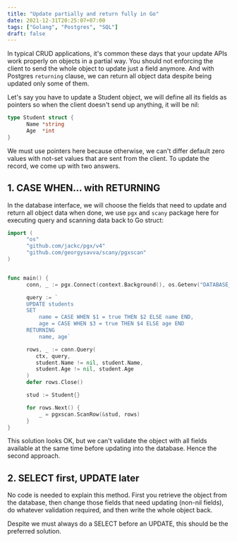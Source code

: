 ```yaml
---
title: "Update partially and return fully in Go"
date: 2021-12-31T20:25:07+07:00
tags: ["Golang", "Postgres", "SQL"]
draft: false
---
```



In typical CRUD applications, it's common these days that your update
APIs work properly on objects in a partial way. You should not enforcing
the client to send the whole object to update just a field anymore. And with
Postgres `returning` clause, we can return all object data despite being
updated only some of them.

Let's say you have to update a Student object, we will define all its fields
as pointers so when the client doesn't send up anything, it will be nil:


```go
type Student struct {
      Name *string
      Age  *int
}
```

We must use pointers here because otherwise, we can't differ default zero values
with not-set values that are sent from the client. To update the record, we
come up with two answers.


## 1. CASE WHEN... with RETURNING

In the database interface, we will choose the fields that need to update and
return all object data when done, we use `pgx` and `scany` package here for
executing query and scanning data back to Go struct:


```go
import (
      "os"
      "github.com/jackc/pgx/v4"
      "github.com/georgysavva/scany/pgxscan"
)


func main() {
      conn, _ := pgx.Connect(context.Background(), os.Getenv("DATABASE_URL"))

      query := `
      UPDATE students
      SET
          name = CASE WHEN $1 = true THEN $2 ELSE name END,
          age = CASE WHEN $3 = true THEN $4 ELSE age END
      RETURNING
          name, age`

      rows, _ := conn.Query(
         ctx, query,
         student.Name != nil, student.Name,
         student.Age != nil, student.Age
      )
      defer rows.Close()

      stud := Student{}

      for rows.Next() {
          _ = pgxscan.ScanRow(&stud, rows)
      }
}
```

This solution looks OK, but we can't validate the object with all fields
available at the same time before updating into the database. Hence the
second approach.


## 2. SELECT first, UPDATE later


No code is needed to explain this method. First you retrieve the object from
the database, then change those fields that need updating (non-nil fields),
do whatever validation required, and then write the whole object back.

Despite we must always do a SELECT before an UPDATE, this should be the
preferred solution.
